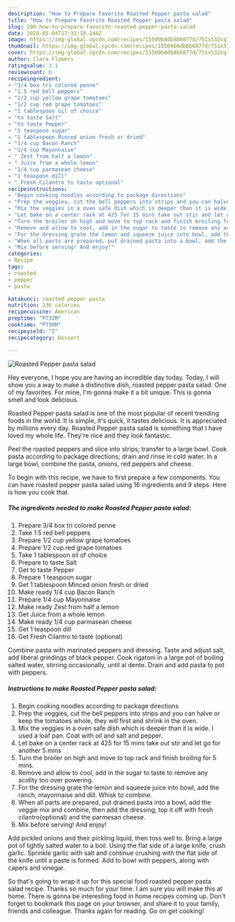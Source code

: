 ```yaml
---
description: "How to Prepare Favorite Roasted Pepper pasta salad"
title: "How to Prepare Favorite Roasted Pepper pasta salad"
slug: 286-how-to-prepare-favorite-roasted-pepper-pasta-salad
date: 2020-05-04T17:31:18.244Z
image: https://img-global.cpcdn.com/recipes/15509b8db8b6877d/751x532cq70/roasted-pepper-pasta-salad-recipe-main-photo.jpg
thumbnail: https://img-global.cpcdn.com/recipes/15509b8db8b6877d/751x532cq70/roasted-pepper-pasta-salad-recipe-main-photo.jpg
cover: https://img-global.cpcdn.com/recipes/15509b8db8b6877d/751x532cq70/roasted-pepper-pasta-salad-recipe-main-photo.jpg
author: Clara Flowers
ratingvalue: 3.1
reviewcount: 6
recipeingredient:
- "3/4 box tri colored penne"
- "1.5 red bell peppers"
- "1/2 cup yellow grape tomatoes"
- "1/2 cup red grape tomatoes"
- "1 tablespoon oil of choice"
- "to taste Salt"
- "to taste Pepper"
- "1 teaspoon sugar"
- "1 tablespoon Minced onion fresh or dried"
- "1/4 cup Bacon Ranch"
- "1/4 cup Mayonnaise"
- " Zest from half a lemon"
- " Juice from a whole lemon"
- "1/4 cup parmasean cheese"
- "1 teaspoon dill"
- " Fresh Cilantro to taste optional"
recipeinstructions:
- "Begin cooking noodles according to package directions"
- "Prep the veggies, cut the bell peppers into strips and you can halve or keep the tomatoes whole, they will first and shrink in the oven."
- "Mix the veggies in a oven safe dish which is deeper than it is wide. I used a loaf pan. Coat with oil and salt and pepper."
- "Let bake on a center rack at 425 for 15 mins take out stir and let go for another 5 mins"
- "Turn the broiler on high and move to top rack and finish broiling for 5 mins."
- "Remove and allow to cool, add in the sugar to taste to remove any acidity too over powering."
- "For the dressing grate the lemon and squeeze juice into bowl, add the ranch, mayonnaise and dill. Whisk to combine."
- "When all parts are prepared, put drained pasta into a bowl, add the veggie mix and combine, then add the dressing, top it off with fresh cilantro(optional) and the parmesan cheese."
- "Mix before serving! And enjoy!"
categories:
- Recipe
tags:
- roasted
- pepper
- pasta

katakunci: roasted pepper pasta 
nutrition: 236 calories
recipecuisine: American
preptime: "PT32M"
cooktime: "PT30M"
recipeyield: "2"
recipecategory: Dessert

---
```



![Roasted Pepper pasta salad](https://img-global.cpcdn.com/recipes/15509b8db8b6877d/751x532cq70/roasted-pepper-pasta-salad-recipe-main-photo.jpg)

Hey everyone, I hope you are having an incredible day today. Today, I will show you a way to make a distinctive dish, roasted pepper pasta salad. One of my favorites. For mine, I'm gonna make it a bit unique. This is gonna smell and look delicious.

Roasted Pepper pasta salad is one of the most popular of recent trending foods in the world. It is simple, it's quick, it tastes delicious. It is appreciated by millions every day. Roasted Pepper pasta salad is something that I have loved my whole life. They're nice and they look fantastic.

Peel the roasted peppers and slice into strips; transfer to a large bowl. Cook pasta according to package directions; drain and rinse in cold water. In a large bowl, combine the pasta, onions, red peppers and cheese.


To begin with this recipe, we have to first prepare a few components. You can have roasted pepper pasta salad using 16 ingredients and 9 steps. Here is how you cook that.

<!--inarticleads1-->

##### The ingredients needed to make Roasted Pepper pasta salad:

1. Prepare 3/4 box tri colored penne
1. Take 1.5 red bell peppers
1. Prepare 1/2 cup yellow grape tomatoes
1. Prepare 1/2 cup red grape tomatoes
1. Take 1 tablespoon oil of choice
1. Prepare to taste Salt
1. Get to taste Pepper
1. Prepare 1 teaspoon sugar
1. Get 1 tablespoon Minced onion fresh or dried
1. Make ready 1/4 cup Bacon Ranch
1. Prepare 1/4 cup Mayonnaise
1. Make ready  Zest from half a lemon
1. Get  Juice from a whole lemon
1. Make ready 1/4 cup parmasean cheese
1. Get 1 teaspoon dill
1. Get  Fresh Cilantro to taste (optional)


Combine pasta with marinated peppers and dressing. Taste and adjust salt, add liberal grindings of black pepper. Cook rigatoni in a large pot of boiling salted water, stirring occasionally, until al dente. Drain and add pasta to pot with peppers. 

<!--inarticleads2-->

##### Instructions to make Roasted Pepper pasta salad:

1. Begin cooking noodles according to package directions
1. Prep the veggies, cut the bell peppers into strips and you can halve or keep the tomatoes whole, they will first and shrink in the oven.
1. Mix the veggies in a oven safe dish which is deeper than it is wide. I used a loaf pan. Coat with oil and salt and pepper.
1. Let bake on a center rack at 425 for 15 mins take out stir and let go for another 5 mins
1. Turn the broiler on high and move to top rack and finish broiling for 5 mins.
1. Remove and allow to cool, add in the sugar to taste to remove any acidity too over powering.
1. For the dressing grate the lemon and squeeze juice into bowl, add the ranch, mayonnaise and dill. Whisk to combine.
1. When all parts are prepared, put drained pasta into a bowl, add the veggie mix and combine, then add the dressing, top it off with fresh cilantro(optional) and the parmesan cheese.
1. Mix before serving! And enjoy!


Add pickled onions and their pickling liquid, then toss well to. Bring a large pot of lightly salted water to a boil. Using the flat side of a large knife, crush garlic. Sprinkle garlic with salt and continue crushing with the flat side of the knife until a paste is formed. Add to bowl with peppers, along with capers and vinegar. 

So that's going to wrap it up for this special food roasted pepper pasta salad recipe. Thanks so much for your time. I am sure you will make this at home. There is gonna be interesting food in home recipes coming up. Don't forget to bookmark this page on your browser, and share it to your family, friends and colleague. Thanks again for reading. Go on get cooking!
